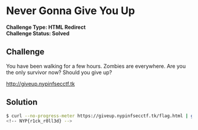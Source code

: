 # Never Gonna Give You Up

**Challenge Type: HTML Redirect**  
**Challenge Status: Solved**

## Challenge
You have been walking for a few hours. Zombies are everywhere. Are you the only survivor now? Should you give up?

http://giveup.nypinfsecctf.tk

## Solution
```bash
$ curl --no-progress-meter https://giveup.nypinfsecctf.tk/flag.html | grep -i "NYP{.*}"
<!-- NYP{r1ck_r0ll3d} -->
```
